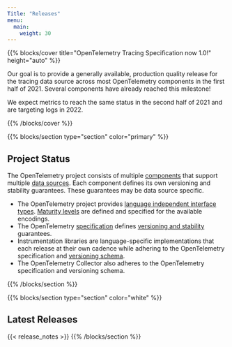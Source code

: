 ```yaml
---
Title: "Releases"
menu:
  main:
    weight: 30
---
```


{{% blocks/cover title="OpenTelemetry Tracing Specification now 1.0!" height="auto" %}}

Our goal is to provide a generally available, production quality release for
the tracing data source across most OpenTelemetry components in the first half
of 2021. Several components have already reached this milestone!

We expect metrics to reach the same status in the second half of 2021 and are
targeting logs in 2022.

{{% /blocks/cover %}}

{{% blocks/section type="section" color="primary" %}}
## Project Status
The OpenTelemetry project consists of multiple
[components](../docs/concepts/components/) that support multiple [data
sources](../docs/concepts/data-sources/). Each component defines its own
versioning and stability guarantees. These guarantees may be data source
specific.

- The OpenTelemetry project provides [language independent interface
types](https://github.com/open-telemetry/opentelemetry-proto). [Maturity
levels](https://github.com/open-telemetry/opentelemetry-proto#maturity-level)
are defined and specified for the available encodings.
- The OpenTelemetry
[specification](https://github.com/open-telemetry/opentelemetry-specification)
defines [versioning and
stability](https://github.com/open-telemetry/opentelemetry-specification/blob/main/specification/versioning-and-stability.md)
guarantees.
- Instrumentation libraries are language-specific implementations that each
  release at their own cadence while adhering to the OpenTelemetry
  specification and [versioning
  schema](https://github.com/open-telemetry/opentelemetry-specification/blob/9047c91412d3d4b7f28b0f7346d8c5034b509849/specification/versioning-and-stability.md#version-numbers).
- The OpenTelemetry Collector also adheres to the OpenTelemetry specification and
versioning schema.

{{% /blocks/section %}}

{{% blocks/section type="section" color="white" %}}
## Latest Releases
{{< release_notes >}}
{{% /blocks/section %}}
